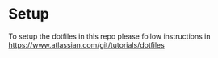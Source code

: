 # Setup

To setup the dotfiles in this repo please follow instructions in https://www.atlassian.com/git/tutorials/dotfiles
